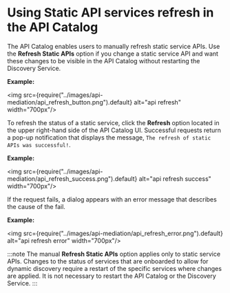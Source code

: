 # Using Static API services refresh in the API Catalog

The API Catalog enables users to manually refresh static service APIs. Use the **Refresh Static APIs** option if you change a static service API and want these changes to be visible in the API Catalog without restarting the Discovery Service.

**Example:**

<img src={require("../images/api-mediation/api_refresh_button.png").default} alt="api refresh" width="700px"/>

To refresh the status of a static service, click the **Refresh** option located in the upper right-hand side of the API Catalog UI. 
Successful requests return a pop-up notification that displays the message, `The refresh of static APIs was successful!`.
 
**Example:**

<img src={require("../images/api-mediation/api_refresh_success.png").default} alt="api refresh success" width="700px"/>


 If the request fails, a dialog appears with an error message that describes the cause of the fail. 

**Example:**

<img src={require("../images/api-mediation/api_refresh_error.png").default} alt="api refresh error" width="700px"/>

:::note
The manual **Refresh Static APIs** option applies only to static service APIs. Changes to the status of services that are onboarded to allow for dynamic discovery require a restart of the specific services where changes are applied. It is not necessary to restart the API Catalog or the Discovery Service.
:::